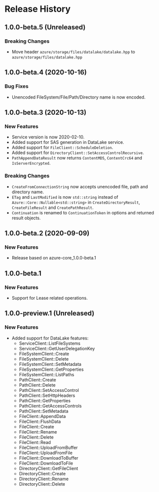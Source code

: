 # Release History

## 1.0.0-beta.5 (Unreleased)

### Breaking Changes

* Move header `azure/storage/files/datalake/datalake.hpp` to `azure/storage/files/datalake.hpp`

## 1.0.0-beta.4 (2020-10-16)

### Bug Fixes

* Unencoded FileSystem/File/Path/Directory name is now encoded.

## 1.0.0-beta.3 (2020-10-13)

### New Features

* Service version is now 2020-02-10.
* Added support for SAS generation in DataLake service.
* Added support for `FileClient::ScheduleDeletion`.
* Added support for `DirectoryClient::SetAccessControlRecursive`.
* `PathAppendDataResult` now returns `ContentMD5`, `ContentCrc64` and `IsServerEncrypted`.

### Breaking Changes

* `CreateFromConnectionString` now accepts unencoded file, path and directory name.
* `ETag` and `LastModified` is now `std::string` instead of `Azure::Core::Nullable<std::string>` in `CreateDirectoryResult`, `CreateFileResult` and `CreatePathResult`.
* `Continuation` is renamed to `ContinuationToken` in options and returned result objects.

## 1.0.0-beta.2 (2020-09-09)

### New Features

* Release based on azure-core_1.0.0-beta.1

## 1.0.0-beta.1

### New Features

* Support for Lease related operations.

## 1.0.0-preview.1 (Unreleased)

### New Features

* Added support for DataLake features:
  - ServiceClient::ListFileSystems
  - ServiceClient::GetUserDelegationKey
  - FileSystemClient::Create
  - FileSystemClient::Delete
  - FileSystemClient::SetMetadata
  - FileSystemClient::GetProperties
  - FileSystemClient::ListPaths
  - PathClient::Create
  - PathClient::Delete
  - PathClient::SetAccessControl
  - PathClient::SetHttpHeaders
  - PathClient::GetProperties
  - PathClient::GetAccessControls
  - PathClient::SetMetadata
  - FileClient::AppendData
  - FileClient::FlushData
  - FileClient::Create
  - FileClient::Rename
  - FileClient::Delete
  - FileClient::Read
  - FileClient::UploadFromBuffer
  - FileClient::UploadFromFile
  - FileClient::DownloadToBuffer
  - FileClient::DownloadToFile
  - DirectoryClient::GetFileClient
  - DirectoryClient::Create
  - DirectoryClient::Rename
  - DirectoryClient::Delete
